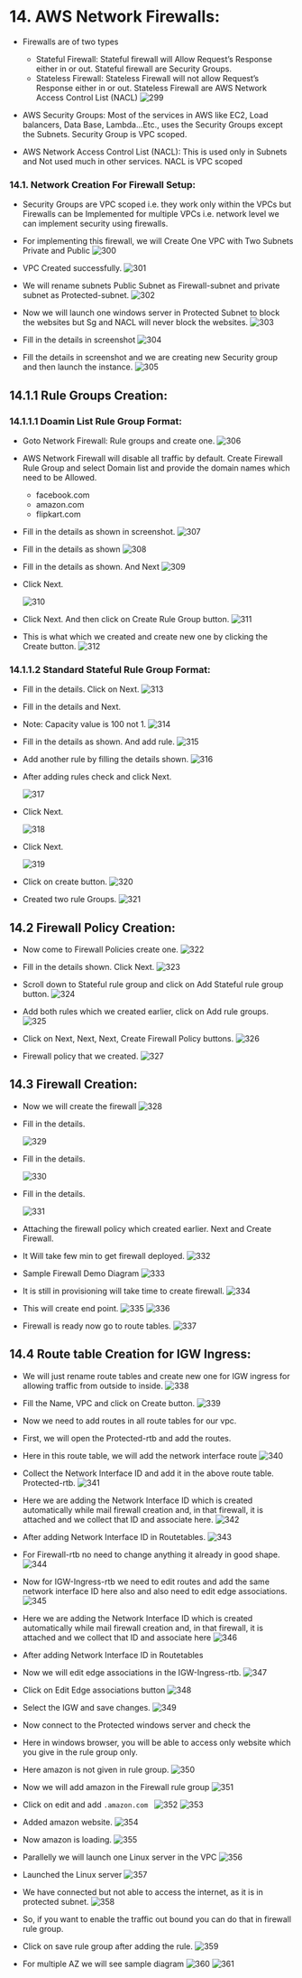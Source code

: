 # 14. AWS Network Firewalls:
- Firewalls are of two types 
  - Stateful Firewall: Stateful firewall will Allow Request’s Response either in or out. Stateful firewall are Security Groups.
  - Stateless Firewall: Stateless Firewall will not allow Request’s Response either in or out. Stateless Firewall are AWS Network Access Control List (NACL)
![299](https://github.com/user-attachments/assets/6e7b525a-ed07-429c-8f39-6bd96cbd6923)

- AWS Security Groups:
  Most of the services in AWS like EC2, Load balancers, Data Base, Lambda...Etc., uses the Security Groups except the Subnets. Security Group is VPC scoped.
- AWS Network Access Control List (NACL):
  This is used only in Subnets and Not used much in other services. NACL is VPC scoped


### 14.1. Network Creation For Firewall Setup:
- Security Groups are VPC scoped i.e. they work only within the VPCs but Firewalls can be Implemented for multiple VPCs i.e. network level we can implement security using firewalls.
- For implementing this firewall, we will Create One VPC with Two Subnets Private and Public
  ![300](https://github.com/user-attachments/assets/8f08f699-08ef-4bda-9b86-f15f6b874dd9)

- VPC Created successfully.
  ![301](https://github.com/user-attachments/assets/99e1ec20-b879-45dd-bec9-55bfd59d97bc)

- We will rename subnets Public Subnet as Firewall-subnet and private subnet as Protected-subnet.
  ![302](https://github.com/user-attachments/assets/ada13baf-9c3d-4c05-8837-dfbfc461067f)

- Now we will launch one windows server in Protected Subnet to block the websites but Sg and NACL will never block the websites.
  ![303](https://github.com/user-attachments/assets/a5e071f4-18e1-4fc2-9d99-2d89f31cd91b)

- Fill in the details in screenshot
  ![304](https://github.com/user-attachments/assets/0f0ffb44-fabf-41ab-9fb1-c25e8a63cd53)

- Fill the details in screenshot and we are creating new Security group and then launch the instance.
  ![305](https://github.com/user-attachments/assets/be85acaf-ad87-4f42-8d37-f299d625f000)

## 14.1.1 Rule Groups Creation:
### 14.1.1.1 Doamin List Rule Group Format:
- Goto Network Firewall: Rule groups and create one.
  ![306](https://github.com/user-attachments/assets/c6c75690-3327-4f13-b38c-edffef29f8d6)

- AWS Network Firewall will disable all traffic by default. Create Firewall Rule Group and select Domain list and provide the domain names which need to be Allowed.
  - facebook.com
  - amazon.com
  - flipkart.com
- Fill in the details as shown in screenshot.
  ![307](https://github.com/user-attachments/assets/d02c4e53-861d-4bde-8995-4a1bd8bb544b)

- Fill in the details as shown
  ![308](https://github.com/user-attachments/assets/e4f2838c-7239-42af-92e6-3a6cfb671631)

- Fill in the details as shown. And Next
  ![309](https://github.com/user-attachments/assets/12cfc467-b269-4b5e-afd5-c426b1b83eea)

- Click Next.
  
  ![310](https://github.com/user-attachments/assets/aff57c90-27fa-4c09-a463-dce97da2e095)

- Click Next. And then click on Create Rule Group button.
  ![311](https://github.com/user-attachments/assets/7430d239-5416-42e7-84ff-ea1a9a7e062f)

- This is what which we created and create new one by clicking the Create button.
  ![312](https://github.com/user-attachments/assets/b8c23619-ba89-492e-80ad-8c87fb7bfafb)

### 14.1.1.2 Standard Stateful Rule Group Format:
- Fill in the details. Click on Next.
  ![313](https://github.com/user-attachments/assets/c731d161-57e0-4850-8681-51353270688b)

- Fill in the details and Next.
- Note: Capacity value is 100 not 1.
  ![314](https://github.com/user-attachments/assets/ad36565c-2591-467f-9c12-94eeb2431474)

- Fill in the details as shown. And add rule.
  ![315](https://github.com/user-attachments/assets/e00f31be-d1e8-478a-977e-04cca4709755)

- Add another rule by filling the details shown.
  ![316](https://github.com/user-attachments/assets/fefeb05f-ace9-4844-ba2c-c794d007bd51)

- After adding rules check and click Next.
  
  ![317](https://github.com/user-attachments/assets/9086fd4b-ffd1-4c68-a4be-40e8ee76f281)

- Click Next.
  
  ![318](https://github.com/user-attachments/assets/5d6a19a9-3980-4a84-8c43-9179380028a0)

- Click Next.
  
  ![319](https://github.com/user-attachments/assets/68776391-1a09-438a-a885-8a3fd88702bb)

- Click on create button.
  ![320](https://github.com/user-attachments/assets/3a8feec6-c339-4d72-88e2-17bdc67af392)

- Created two rule Groups.
  ![321](https://github.com/user-attachments/assets/6f93d3c6-7597-4cf4-b573-26b4360fa4b5)

## 14.2 Firewall Policy Creation:
- Now come to Firewall Policies create one.
  ![322](https://github.com/user-attachments/assets/52023e83-18d8-4d2e-9dd4-925e3216e5d2)

- Fill in the details shown. Click Next.
  ![323](https://github.com/user-attachments/assets/b48e0915-c79e-4db8-918d-4a8ad6a8b4a3)

- Scroll down to Stateful rule group and click on Add Stateful rule group button.
  ![324](https://github.com/user-attachments/assets/557f0d7c-3090-44b3-a19e-9d3e4a9361a1)

- Add both rules which we created earlier, click on Add rule groups.
  ![325](https://github.com/user-attachments/assets/d29c97cd-41ca-4b9c-8841-e6aa1ad4315d)

- Click on Next, Next, Next, Create Firewall Policy buttons.
  ![326](https://github.com/user-attachments/assets/43e76ed1-f63d-41fd-92d9-e7f9a0fa0427)

- Firewall policy that we created.
  ![327](https://github.com/user-attachments/assets/077bae7a-8776-4c55-aa20-8f9e8d1f49ed)

## 14.3 Firewall Creation:
- Now we will create the firewall
  ![328](https://github.com/user-attachments/assets/5dfc437b-da76-4b2c-86d9-3c74c4f6bb54)

- Fill in the details.
  
  ![329](https://github.com/user-attachments/assets/9e2848db-0b92-480d-9cbd-1ab37fdeea8b)

- Fill in the details.
  
  ![330](https://github.com/user-attachments/assets/553d5911-86c1-4307-bf02-8c0019412a34)

- Fill in the details.
  
  ![331](https://github.com/user-attachments/assets/524283b7-7bd6-4620-a580-c759ffcd169f)

- Attaching the firewall policy which created earlier. Next and Create Firewall.
- It Will take few min to get firewall deployed.
  ![332](https://github.com/user-attachments/assets/8534170b-3f2d-4baf-91f0-55f36b6e0d84)

- Sample Firewall Demo Diagram
  ![333](https://github.com/user-attachments/assets/53919b5f-54a0-4876-acce-33d65fd1705e)

- It is still in provisioning will take time to create firewall.
  ![334](https://github.com/user-attachments/assets/9a1ad414-3e7d-423f-b0e4-28a70cc6763c)

- This will create end point.
  ![335](https://github.com/user-attachments/assets/b9e4565f-6796-4f3d-927b-e7282fc7208e)
  ![336](https://github.com/user-attachments/assets/7e4881d4-8abb-45fb-a752-514205a60799)

- Firewall is ready now go to route tables.
  ![337](https://github.com/user-attachments/assets/0fbffc78-85f1-40d8-a7be-406621f5a08e)

## 14.4 Route table Creation for IGW Ingress:
- We will just rename route tables and create new one for IGW ingress for allowing traffic from outside to inside.
  ![338](https://github.com/user-attachments/assets/b4267765-23c0-4790-b57b-3e1a411e66cd)

- Fill the Name, VPC and click on Create button.
  ![339](https://github.com/user-attachments/assets/dba55ec1-3262-4d45-a9bc-4ef707e9f2d7)

- Now we need to add routes in all route tables for our vpc.
- First, we will open the Protected-rtb and add the routes.
- Here in this route table, we will add the network interface route 
  ![340](https://github.com/user-attachments/assets/266444b0-34f3-4c83-a3d7-b6e0310f3b67)

- Collect the Network Interface ID and add it in the above route table. Protected-rtb.
  ![341](https://github.com/user-attachments/assets/ea393337-a828-4274-9b1b-fd5ffc6d9023)

- Here we are adding the Network Interface ID which is created automatically while mail firewall creation and, in that firewall, it is attached and we collect that ID and associate here.
  ![342](https://github.com/user-attachments/assets/e6ccc240-8f7b-40ad-8720-9a642ad4cbdb)

- After adding Network Interface ID in Routetables.
  ![343](https://github.com/user-attachments/assets/106ec2b4-de1f-4617-8741-f09325f1f676)

- For Firewall-rtb no need to change anything it already in good shape.
  ![344](https://github.com/user-attachments/assets/633212e4-26ff-4acf-8715-de52e052ba42)

- Now for IGW-Ingress-rtb we need to edit routes and add the same network interface ID here also and also need to edit edge associations.
  ![345](https://github.com/user-attachments/assets/fb0128e6-824c-462e-aa82-1892868f32d3)

- Here we are adding the Network Interface ID which is created automatically while mail firewall creation and, in that firewall, it is attached and we collect that ID and associate here
  ![346](https://github.com/user-attachments/assets/43b8cd7c-91a8-4006-9e46-09fc083cfe0e)

- After adding Network Interface ID in Routetables 
- Now we will edit edge associations in the IGW-Ingress-rtb.
  ![347](https://github.com/user-attachments/assets/817f7b32-deb3-4859-906b-6f26b33b23d6)

- Click on Edit Edge associations button
  ![348](https://github.com/user-attachments/assets/22e0ea70-3cdb-4027-8603-fb9279b324c2)

- Select the IGW and save changes.
  ![349](https://github.com/user-attachments/assets/9aa8e37c-a88c-4e36-9e7c-1f489b0d650a)

- Now connect to the Protected windows server and check the 
- Here in windows browser, you will be able to access only website which you give in the rule group only.
- Here amazon is not given in rule group.
  ![350](https://github.com/user-attachments/assets/2f0a1265-c13b-4b2e-852f-570b9bbe68f2)

- Now we will add amazon in the Firewall rule group
  ![351](https://github.com/user-attachments/assets/d9bcffa8-e1c4-4323-94c9-a97c41af5f9e)

-  Click on edit and add ```.amazon.com ```
  ![352](https://github.com/user-attachments/assets/38dde563-50d4-4bcf-8238-db9b67032bb6)
  ![353](https://github.com/user-attachments/assets/5ee9f433-31b2-4adb-8416-b19954edfc50)

- Added amazon website.
  ![354](https://github.com/user-attachments/assets/270ec031-b680-478e-80aa-9f2d0a518d29)

- Now amazon is loading.
  ![355](https://github.com/user-attachments/assets/24966cae-1936-4fef-8965-4151b491fab6)

- Parallelly we will launch one Linux server in the VPC
  ![356](https://github.com/user-attachments/assets/be5e01fc-0c10-4647-abaa-8786422740c3)

- Launched the Linux server
  ![357](https://github.com/user-attachments/assets/4b0e2852-dd44-4145-a635-e362733dce4c)

- We have connected but not able to access the internet, as it is in protected subnet.
  ![358](https://github.com/user-attachments/assets/856f4f30-cc7a-46f9-ab5e-1ac36a10d5f6)

- So, if you want to enable the traffic out bound you can do that in firewall rule group.
- Click on save rule group after adding the rule.
  ![359](https://github.com/user-attachments/assets/938c19ec-507a-4835-869b-909fddc13729)

- For multiple AZ we will see sample diagram
  ![360](https://github.com/user-attachments/assets/57a48f1f-7265-4ae6-bba7-f1cf7f4e6fb3)
  ![361](https://github.com/user-attachments/assets/7a194960-a513-4e14-9d01-f150e296183a)
